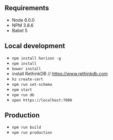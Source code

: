## Requirements
 - Node 6.0.0
 - NPM 3.8.6
 - Babel 5

## Local development
 - `npm install horizon -g`
 - `npm install`
 - `bower install`
 -  install RethinkDB // https://www.rethinkdb.com
 - `hz create-cert`
 - `npm run set-schema`
 - `npm start`
 - `npm run db`
 - `open https://localhost:7000`

 ## Production
 - `npm run build`
 - `npm run production`
